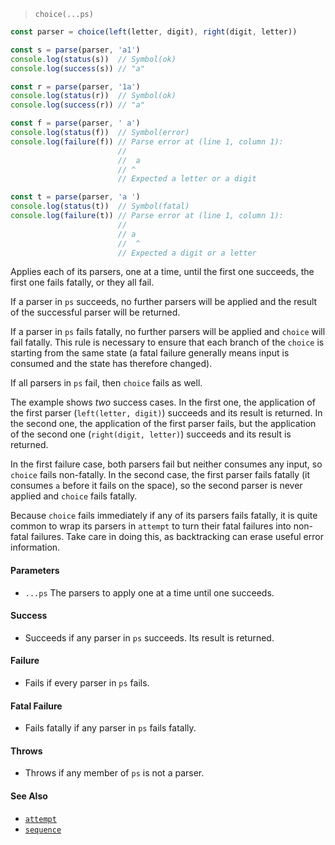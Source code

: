 <!--
 Copyright (c) 2020 Thomas J. Otterson
 
 This software is released under the MIT License.
 https://opensource.org/licenses/MIT
-->

> `choice(...ps)`

```javascript
const parser = choice(left(letter, digit), right(digit, letter))

const s = parse(parser, 'a1')
console.log(status(s))  // Symbol(ok)
console.log(success(s)) // "a"

const r = parse(parser, '1a')
console.log(status(r))  // Symbol(ok)
console.log(success(r)) // "a"

const f = parse(parser, ' a')
console.log(status(f))  // Symbol(error)
console.log(failure(f)) // Parse error at (line 1, column 1):
                        //
                        //  a
                        // ^
                        // Expected a letter or a digit

const t = parse(parser, 'a ')
console.log(status(t))  // Symbol(fatal)
console.log(failure(t)) // Parse error at (line 1, column 1):
                        //
                        // a 
                        //  ^
                        // Expected a digit or a letter
```

Applies each of its parsers, one at a time, until the first one succeeds, the first one fails fatally, or they all fail.

If a parser in `ps` succeeds, no further parsers will be applied and the result of the successful parser will be returned.

If a parser in `ps` fails fatally, no further parsers will be applied and `choice` will fail fatally. This rule is necessary to ensure that each branch of the `choice` is starting from the same state (a fatal failure generally means input is consumed and the state has therefore changed).

If all parsers in `ps` fail, then `choice` fails as well.

The example shows *two* success cases. In the first one, the application of the first parser (`left(letter, digit)`) succeeds and its result is returned. In the second one, the application of the first parser fails, but the application of the second one (`right(digit, letter)`) succeeds and its result is returned.

In the first failure case, both parsers fail but neither consumes any input, so `choice` fails non-fatally. In the second case, the first parser fails fatally (it consumes `a` before it fails on the space), so the second parser is never applied and `choice` fails fatally.

Because `choice` fails immediately if any of its parsers fails fatally, it is quite common to wrap its parsers in `attempt` to turn their fatal failures into non-fatal failures. Take care in doing this, as backtracking can erase useful error information.

#### Parameters

* `...ps` The parsers to apply one at a time until one succeeds.

#### Success

* Succeeds if any parser in `ps` succeeds. Its result is returned.

#### Failure

* Fails if every parser in `ps` fails.

#### Fatal Failure

* Fails fatally if any parser in `ps` fails fatally.

#### Throws

* Throws if any member of `ps` is not a parser.

#### See Also

* [`attempt`](attempt.md)
* [`sequence`](sequence.md)